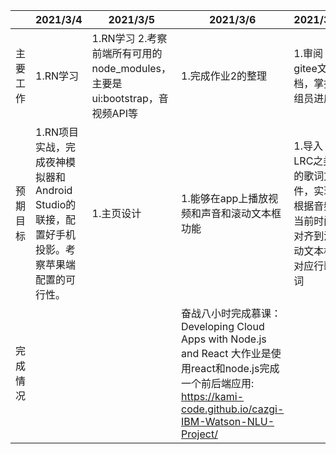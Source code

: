 |          | 2021/3/4                                                     | 2021/3/5                                                     | 2021/3/6                                                     | 2021/3/7                                                     | 2021/3/8                             | 2021/3/9           | 2021/3/10                   |
| -------- | ------------------------------------------------------------ | ------------------------------------------------------------ | ------------------------------------------------------------ | ------------------------------------------------------------ | ------------------------------------ | ------------------ | --------------------------- |
| 主要工作 | 1.RN学习                                                     | 1.RN学习 2.考察前端所有可用的node_modules，主要是ui:bootstrap，音视频API等 | 1.完成作业2的整理                                            | 1.审阅gitee文档，掌握组员进度                                | 1.和老师沟通进度，规划下一周组会安排 | 1.进一步完善安卓端 | 1.考察IOS端直接迁移的可行性 |
| 预期目标 | 1.RN项目实战，完成夜神模拟器和Android Studio的联接，配置好手机投影。考察苹果端配置的可行性。 | 1.主页设计                                                   | 1.能够在app上播放视频和声音和滚动文本框功能                  | 1.导入LRC之类的歌词文件，实现根据音频当前时间对齐到滑动文本框对应行歌词 | 用户界面制作                         | 各种功能界面制作   |                             |
| 完成情况 |                                                              |                                                              | 奋战八小时完成慕课：Developing Cloud Apps with Node.js and React 大作业是使用react和node.js完成一个前后端应用: https://kami-code.github.io/cazgi-IBM-Watson-NLU-Project/ |                                                              |                                      |                    |                             |
